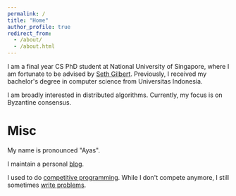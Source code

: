 ```yaml
---
permalink: /
title: "Home"
author_profile: true
redirect_from: 
  - /about/
  - /about.html
---
```


I am a final year CS PhD student at National University of Singapore, where I am fortunate to be advised by [Seth Gilbert](https://www.comp.nus.edu.sg/~gilbert/). Previously, I received my bachelor's
degree in computer science from Universitas Indonesia.

I am broadly interested in distributed algorithms. Currently, my focus is on Byzantine consensus.

Misc
======

My name is pronounced "Ayas".

I maintain a personal [blog](https://ayazdz.me). 

I used to do [competitive programming](https://cphof.org/profile/ioi:5609). While I don't compete anymore, I still sometimes [write problems](https://ayazdz.me/blog/problems-ive-written/).
